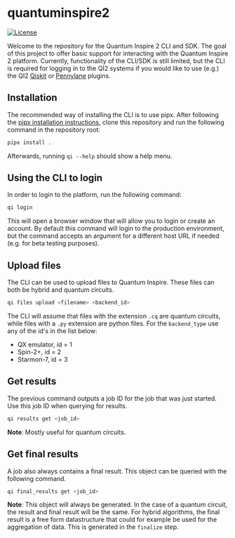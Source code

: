 # quantuminspire2

[![License](https://img.shields.io/github/license/qutech-delft/qiskit-quantuminspire.svg?style=popout-square)](https://opensource.org/licenses/Apache-2.0)

Welcome to the repository for the Quantum Inspire 2 CLI and SDK. The goal of this project to offer basic support for interacting with the Quantum Inspire 2 platform.
Currently, functionality of the CLI/SDK is still limited, but the CLI is required for logging in to the QI2 systems if you would like to use (e.g.) the QI2 [Qiskit](https://github.com/QuTech-Delft/qiskit-quantuminspire) or [Pennylane](https://github.com/QuTech-Delft/pennylane-quantuminspire2) plugins.

## Installation

The recommended way of installing the CLI is to use pipx. After following the [pipx installation instructions](https://github.com/pypa/pipx), clone this repository and run the following command in the repository root:

```bash
pipx install .
```

Afterwards, running `qi --help` should show a help menu.

## Using the CLI to login

In order to login to the platform, run the following command:

```bash
qi login
```

This will open a browser window that will allow you to login or create an account. By default this command will login to the production environment, but the command accepts an argument for a different host URL if needed (e.g. for beta testing purposes).

## Upload files

The CLI can be used to upload files to Quantum Inspire. These files can both be hybrid and quantum circuits.

```bash
qi files upload <filename> <backend_id>
```

The CLI will assume that files with the extension `.cq` are quantum circuits, while files with a `.py` extension are python files. For the `backend_type` use any of the id's in the list below:

* QX emulator, id = 1
* Spin-2+, id = 2
* Starmon-7, id = 3

## Get results

The previous command outputs a job ID for the job that was just started. Use this job ID when querying for results.

```bash
qi results get <job_id>
```

**Note**: Mostly useful for quantum circuits.

## Get final results

A job also always contains a final result. This object can be queried with the following command.

```bash
qi final_results get <job_id>
```

**Note**: This object will always be generated. In the case of a quantum circuit, the result and final result will be the same. For hybrid algorithms, the final result is a free form datastructure that could for example be used for the aggregation of data. This is generated in the `finalize` step.
